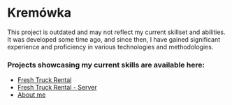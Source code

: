 # Kremówka

This project is outdated and may not reflect my current skillset and abilities. It was developed some time ago, and since then, I have gained significant experience and proficiency in various technologies and methodologies.

### Projects showcasing my current skills are available here: 
- [Fresh Truck Rental](https://github.com/zprzemek378/fresh-car-rental)
- [Fresh Truck Rental - Server](https://github.com/zprzemek378/fresh-car-express)
- [About me](https://github.com/zprzemek378/about-me)
